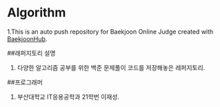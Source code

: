 # Algorithm
1.This is an auto push repository for Baekjoon Online Judge created with [BaekjoonHub](https://github.com/BaekjoonHub/BaekjoonHub).

##래퍼지토리 설명
1. 다양한 알고리즘 공부를 위한 백준 문제풀이 코드를 저장해놓은 레퍼지토리.

##프로그래머
1. 부산대학교 IT응용공학과 21학번 이재성.
